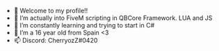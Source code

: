 - 👋 Welcome to my profile!!
- 👀 I’m actually into FiveM scripting in QBCore Framework. LUA and JS
- 🌱 I’m constantly learning and trying to start in C#
- 💞️ I’m a 16 year old from Spain <3
- 📫 Discord: CherryozZ#0420

